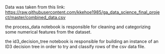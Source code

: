 Data was taken from this link: https://raw.githubusercontent.com/kkehoe1985/ga_data_science_final_project/master/combined_data.csv

the process_data notebook is responsible for cleaning and categorizing some numerical features from the dataset.

the id3_decision_tree notebook is responsible for building an instance of an ID3 decision tree in order to try and classify rows of the csv data file.